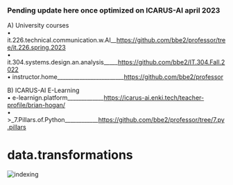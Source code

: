 ### Pending update here once optimized on ICARUS-AI  april 2023
A) University courses  
• it.226.technical.communication.w.AI__https://github.com/bbe2/professor/tree/it.226.spring.2023  
• it.304.systems.design.an.analysis_____https://github.com/bbe2/IT.304.Fall.2022  
• instructor.home________________________https://github.com/bbe2/professor   

B) ICARUS-AI E-Learning  
• e-learnign.platform_____________https://icarus-ai.enki.tech/teacher-profile/brian-hogan/  
• >_7.Pillars.of.Python____________https://github.com/bbe2/professor/tree/7.py.pillars  

# data.transformations   

 




![indexing](https://user-images.githubusercontent.com/59778456/225663333-9f61f355-bf15-48b0-8aa5-1eb0a4864340.PNG)  
